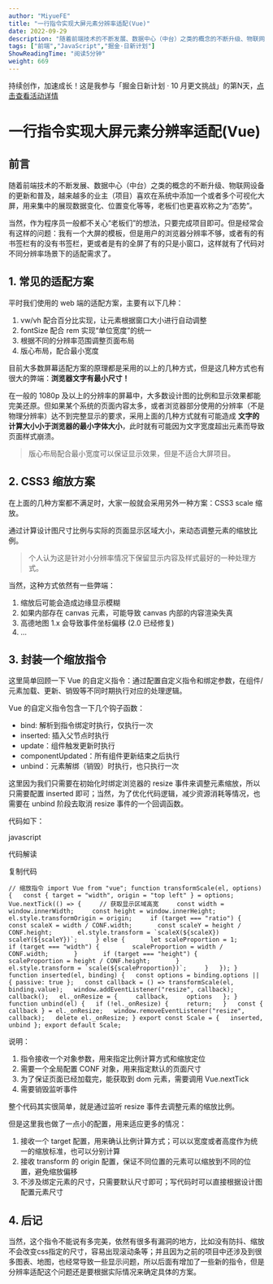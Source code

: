 ```yaml
---
author: "MiyueFE"
title: "一行指令实现大屏元素分辨率适配(Vue)"
date: 2022-09-29
description: "随着前端技术的不断发展、数据中心（中台）之类的概念的不断升级、物联网设备的更新和普及，越来越多的业主（项目）喜欢在系统中添加一个或者多个可视化大屏"
tags: ["前端","JavaScript","掘金·日新计划"]
ShowReadingTime: "阅读5分钟"
weight: 669
---
```

持续创作，加速成长！这是我参与「掘金日新计划 · 10 月更文挑战」的第N天，[点击查看活动详情](https://juejin.cn/post/7147654075599978532 "https://juejin.cn/post/7147654075599978532")

一行指令实现大屏元素分辨率适配(Vue)
====================

前言
--

随着前端技术的不断发展、数据中心（中台）之类的概念的不断升级、物联网设备的更新和普及，越来越多的业主（项目）喜欢在系统中添加一个或者多个可视化大屏，用来集中的展现数据变化、位置变化等等，老板们也更喜欢称之为“态势”。

当然，作为程序员一般都不关心“老板们”的想法，只要完成项目即可。但是经常会有这样的问题：我有一个大屏的模板，但是用户的浏览器分辨率不够，或者有的有书签栏有的没有书签栏，更或者是有的全屏了有的只是小窗口，这样就有了代码对不同分辨率场景下的适配需求了。

1\. 常见的适配方案
-----------

平时我们使用的 web 端的适配方案，主要有以下几种：

1.  vw/vh 配合百分比实现，让元素根据窗口大小进行自动调整
2.  fontSize 配合 rem 实现“单位宽度”的统一
3.  根据不同的分辨率范围调整页面布局
4.  版心布局，配合最小宽度

目前大多数屏幕适配方案的原理都是采用的以上的几种方式，但是这几种方式也有很大的弊端：**浏览器文字有最小尺寸！**

在一般的 1080p 及以上的分辨率的屏幕中，大多数设计图的比例和显示效果都能完美还原。但如果某个系统的页面内容太多，或者浏览器部分使用的分辨率（不是物理分辨率）达不到完整显示的要求，采用上面的几种方式就有可能造成 **文字的计算大小小于浏览器的最小字体大小**，此时就有可能因为文字宽度超出元素而导致页面样式崩溃。

> 版心布局配合最小宽度可以保证显示效果，但是不适合大屏项目。

2\. CSS3 缩放方案
-------------

在上面的几种方案都不满足时，大家一般就会采用另外一种方案：CSS3 scale 缩放。

通过计算设计图尺寸比例与实际的页面显示区域大小，来动态调整元素的缩放比例。

> 个人认为这是针对小分辨率情况下保留显示内容及样式最好的一种处理方式。

当然，这种方式依然有一些弊端：

1.  缩放后可能会造成边缘显示模糊
2.  如果内部存在 canvas 元素，可能导致 canvas 内部的内容渲染失真
3.  高德地图 1.x 会导致事件坐标偏移 (2.0 已经修复)
4.  ...

3\. 封装一个缩放指令
------------

这里简单回顾一下 Vue 的自定义指令：通过配置自定义指令和绑定参数，在组件/元素加载、更新、销毁等不同时期执行对应的处理逻辑。

Vue 的自定义指令包含一下几个钩子函数：

*   bind: 解析到指令绑定时执行，仅执行一次
*   inserted: 插入父节点时执行
*   update：组件触发更新时执行
*   componentUpdated：所有组件更新结束之后执行
*   unbind：元素解绑（销毁）时执行，也只执行一次

这里因为我们只需要在初始化时绑定浏览器的 resize 事件来调整元素缩放，所以只需要配置 inserted 即可；当然，为了优化代码逻辑，减少资源消耗等情况，也需要在 unbind 阶段去取消 resize 事件的一个回调函数。

代码如下：

javascript

 代码解读

复制代码

``// 缩放指令 import Vue from "vue"; function transformScale(el, options) {   const { target = "width", origin = "top left" } = options;   Vue.nextTick(() => {     // 获取显示区域高宽     const width = window.innerWidth;     const height = window.innerHeight;     el.style.transformOrigin = origin;     if (target === "ratio") {       const scaleX = width / CONF.width;       const scaleY = height / CONF.height;       el.style.transform = `scaleX(${scaleX}) scaleY(${scaleY})`;     } else {       let scaleProportion = 1;       if (target === "width") {         scaleProportion = width / CONF.width;       }       if (target === "height") {         scaleProportion = height / CONF.height;       }       el.style.transform = `scale(${scaleProportion})`;     }   }); } function inserted(el, binding) {   const options = binding.options || { passive: true };   const callback = () => transformScale(el, binding.value);   window.addEventListener("resize", callback);   callback();   el._onResize = {     callback,     options   }; } function unbind(el) {   if (!el._onResize) {     return;   }   const { callback } = el._onResize;   window.removeEventListener("resize", callback);   delete el._onResize; } export const Scale = {   inserted,   unbind }; export default Scale;``

说明：

1.  指令接收一个对象参数，用来指定比例计算方式和缩放定位
2.  需要一个全局配置 CONF 对象，用来指定默认的页面尺寸
3.  为了保证页面已经加载完，能获取到 dom 元素，需要调用 Vue.nextTick
4.  需要销毁监听事件

整个代码其实很简单，就是通过监听 resize 事件去调整元素的缩放比例。

但是这里我也做了一点小的配置，用来适应更多的情况：

1.  接收一个 target 配置，用来确认比例计算方式；可以以宽度或者高度作为统一的缩放标准，也可以分别计算
2.  接收 transform 的 origin 配置，保证不同位置的元素可以缩放到不同的位置，避免缩放偏移
3.  不涉及绑定元素的尺寸，只需要默认尺寸即可；写代码时可以直接根据设计图配置元素尺寸

4\. 后记
------

当然，这个指令不能说有多完美，依然有很多有漏洞的地方，比如没有防抖、缩放不会改变css指定的尺寸，容易出现滚动条等；并且因为之前的项目中还涉及到很多图表、地图，也经常导致一些显示问题，所以后面有增加了一些新的指令，但是分辨率适配这个问题还是要根据实际情况来确定具体的方案。
